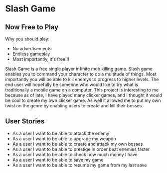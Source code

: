 # Slash Game

## Now Free to Play

Why you should play:
- No advertisements
- Endless gameplay
- Most importantly, it's free!!!

Slash Game is a free single player infinite mob killing game.
Slash game enables you to command your character to do a multitude of things.
Most importantly you will be able to kill enemys to progress to higher levels.
The end user will hopefully be someone who would like to try what is traditionally a 
mobile game on a computer. This project is interesting to me because as of late,
I have played many clicker games, and I thought it would be cool to create my own clicker 
game. As well it allowed me to put my own twist on the genre by enabling users to create
and kill their bosses.






## User Stories
- As a user I want to be able to attack the enemy
- As a user I want to be able to upgrade my weapon
- As a user I want to be able to create and attack my own bosses
- As a user I want to be able to prestige in order beat enemies faster
- As a user I want to be able to check how much money I have
- As a user I want to be able to save my game
- As a user I want to be able to resume my game from my last save